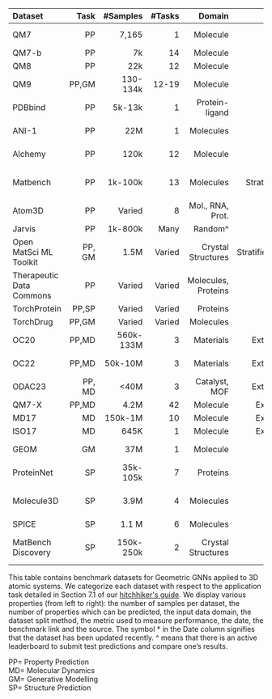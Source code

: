 | Dataset  | Task  | #Samples | #Tasks | Domain         | Split       | Metric       | Date  | Benchmark      | Source  |
| :---     | ---:  | ---:     | ---:   | ---:           | ---:        | ---:         | ---:  | ---:           | ---:    |
| QM7      | PP    | 7,165    | 1      | Molecule       | Stratified  | MAE          | 2012* | MoleculeNet    | [GDB-13],[MoleculeNet](https://moleculenet.org/) |
| QM7-b    | PP    | 7k       | 14     | Molecule       | Random      | MAE          | 2014  | MoleculeNet    | [GDB-13],[info](http://quantum-machine.org/datasets/),[info](https://deepchem.readthedocs.io/_/downloads/en/2.4.0/pdf/)|
| QM8      | PP    | 22k      | 12     | Molecule       | Random      | MAE          | 2014  | MoleculeNet    | [GDB-17],[info](http://quantum-machine.org/datasets/) |
| QM9      | PP,GM | 130-134k | 12-19  | Molecule       | Random      | MAE          | 2012  | MoleculeNet    | [GDB-17],[info](http://quantum-machine.org/datasets/),[PyG](https://pytorch-geometric.readthedocs.io/en/latest/generated/torch_geometric.datasets.QM9.html) |
| PDBbind  | PP    | 5k-13k   | 1      | Protein-ligand | Time        | RMSE         | 2004* | MoleculeNet    | [PDB](https://www.rcsb.org/search),[info](https://deepchem.readthedocs.io/_/downloads/en/2.4.0/pdf/) |
| ANI-1    | PP    | 22M      | 1      | Molecules      | -           | MAE, ROC AUC | 2017  | -         | [GDB-11],[github](https://github.com/isayev/ANI1_dataset),[data-git](https://github.com/atomistic-machine-learning/schnetpack/blob/dce002f1befe9bd1ccd5efb7651a1f6ed7c224a8/src/schnetpack/datasets/ani1.py)  |
| Alchemy  | PP    | 120k     | 12     | Molecule       | Stratified^ | MAE          | 2019  | [Alchemy Contest](https://alchemy.tencent.com/#leaderboard) | [GDB MedChem](https://gdb.unibe.ch/downloads/), [link](https://alchemy.tencent.com/), [link](https://huggingface.co/graphs-datasets) |
| Matbench  | PP    | 1k-100k  | 13     | Molecules      | StratifiedKFold^| MAE, ROC-AUC | 2019 | [Matbench](https://matbench.materialsproject.org/)| [Materials Project](https://next-gen.materialsproject.org/),[data](https://ml.materialsproject.org/) | |
| Atom3D     | PP      | Varied      | 8       | Mol., RNA, Prot. | Varied       | Various    | 2021 | [Atoms3D](https://www.atom3d.ai/)  |  [github](https://github.com/drorlab/atom3d) |
| Jarvis     | PP      | 1k-800k     | Many   | Random^        | Molecules      | MAE          | 2020* | [Nist-Jarvis](https://pages.nist.gov/jarvis/databases/)  | [Docu](https://pages.nist.gov/jarvis/),[Paper](https://www.nature.com/articles/s41524-020-00440-1) |
|Open MatSci ML Toolkit  | PP, GM | 1.5M  |   Varied  | Crystal Structures | Stratified/Random  |  MAE  |2023* | [Open MatSci ML Toolkit](https://github.com/IntelLabs/matsciml}) | [Paper](https://arxiv.org/abs/2309.05934), [github](https://github.com/IntelLabs/matsciml) |
| Therapeutic Data Commons  | PP | Varied  | Varied     | Molecules, Proteins    | Stratified^ | Varied         | 2022 | [TDC](https://tdcommons.ai/) |  [Documentation](https://tdcommons.ai/),[github](https://github.com/mims-harvard/TDC) |
| TorchProtein     | PP,SP | Varied       | Varied       | Proteins                 | Stratified^ | Varied         | 2022 | | [TorchProtein](https://torchprotein.ai/benchmark) | [Paper](https://arxiv.org/abs/2206.02096),[github](https://github.com/DeepGraphLearning/PEER_Benchmark) |
| TorchDrug    | PP,GM  | Varied       | Varied       | Molecules                 | Stratified^  | Varied         | 2022 | [TorchDrug](https://torchdrug.ai/) | [Paper](https://arxiv.org/abs/2202.08320),[github](https://github.com/DeepGraphLearning/torchdrug/) |
| OC20         | PP,MD  | 560k-133M    | 3        | Materials     | Extrapolation^   | MAE, EwT  | 2020*  | [OCP](https://opencatalystproject.org/)  | [Paper](https://pubs.acs.org/doi/10.1021/acscatal.0c04525), [github](https://github.com/Open-Catalyst-Project/ocp)        |
| OC22       | PP,MD  | 50k-10M      | 3       | Materials      | Extrapolation^    | MAE, EwT     | 2022* | [OCP](https://opencatalystproject.org/) | [Paper](https://pubs.acs.org/doi/10.1021/acscatal.2c05426), [gitub](https://github.com/Open-Catalyst-Project/ocp)          |
| ODAC23     | PP, MD |  <40M        | 3       | Catalyst, MOF |   Extrapolation^   | MAE, EwT     | 2023* | [Paper](https://pubs.acs.org/doi/10.1021/acscatal.2c05426)[github](https://github.com/Open-Catalyst-Project/ocp) |
| QM7-X      | PP,MD  | 4.2M        | 42       | Molecule       | Extrapolation | MAE  | 2022 | - | [GDB-13](https://gdb.unibe.ch/downloads/) |
| MD17       | MD     | 150k-1M         | 10        | Molecule                 | Extrapolation               | MAE                  | 2017* | [info](http://quantum-machine.org/datasets/)[PyG](https://pytorch-geometric.readthedocs.io/en/latest/generated/torch_geometric.datasets.MD17.html#torch_geometric.datasets.MD17)[HF](https://huggingface.co/graphs-datasets)[git](https://github.com/atomistic-machine-learning/schnetpack/blob/dce002f1befe9bd1ccd5efb7651a1f6ed7c224a8/src/schnetpack/datasets/md17.py#L188)             |
| ISO17      | MD    | 645K          | 1       | Molecule                 | Extrapolation          | MAE                | 2016 | - | [QM9](http://www.quantum-machine.org/datasets/#md-datasets)             |
| GEOM       | GM    | 37M           | 1      | Molecule                  | Random             | MAE, RMSD              | 2021* | GEOM | [Paper](https://www.nature.com/articles/s41597-022-01288-4), [github](https://github.com/learningmatter-mit/geom) |
| ProteinNet   | SP   | 35k-105k     | 7       |  Proteins                   | Stratified               | Varied         | 2019  | -   | [Paper](https://bmcbioinformatics.biomedcentral.com/articles/10.1186/s12859-019-2932-0), [github](https://github.com/aqlaboratory/proteinnet) |
| Molecule3D   | SP   | 3.9M           | 4        | Molecules               | Random             | MAE, RMSE, validity  | 2021 | - | [PubChemQC](https://arxiv.org/pdf/2110.01717.pdf) | [Paper](https://arxiv.org/pdf/2110.01717.pdf)[link](https://arxiv.org/pdf/2110.01717.pdf)  |
| SPICE   | SP |  1.1 M    |  6       |  Molecules          | Random   | MAE        | 2023 | - | [Paper](https://www.nature.com/articles/s41597-022-01882-6),[github](https://github.com/openmm/spice-dataset) |    
| MatBench Discovery | SP |  150k-250k    |  2      | Crystal Structures        | Varied^   | F1, Accuracy, MAE      | 2023 | [MatBench Discovery](https://matbench-discovery.materialsproject.org/models) | [Paper](https://matbench-discovery.materialsproject.org/preprint), [github](https://github.com/openmm/spice-dataset) |


This table contains benchmark datasets for Geometric GNNs applied to 3D atomic systems. We categorize each dataset with respect to the application task detailed in Section 7.1 of our [hitchhiker's guide](https://arxiv.org/abs/2312.07511). We display various properties (from left to right): the number of samples per dataset, the number of properties which can be predicted, the input data domain, the dataset split method, the metric used to measure performance, the date, the benchmark link and the source. The symbol * in the Date column signifies that the dataset has been updated recently. ^ means that there is an active leaderboard to submit test predictions and compare one’s results. 

PP= Property Prediction \
MD= Molecular Dynamics \
GM= Generative Modelling \
SP= Structure Prediction